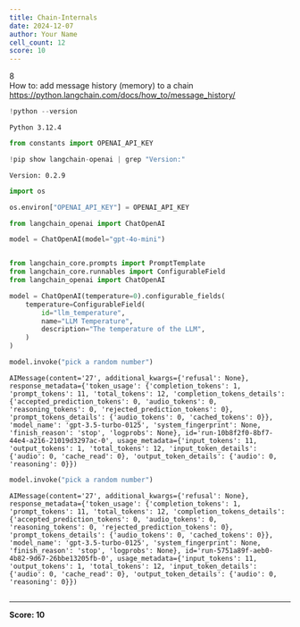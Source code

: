 ```yaml
---
title: Chain-Internals
date: 2024-12-07
author: Your Name
cell_count: 12
score: 10
---
```


8
<br>How to: add message history (memory) to a chain
<br>https://python.langchain.com/docs/how_to/message_history/


```python
!python --version
```

    Python 3.12.4



```python
from constants import OPENAI_API_KEY
```


```python
!pip show langchain-openai | grep "Version:"
```

    Version: 0.2.9



```python
import os
```


```python
os.environ["OPENAI_API_KEY"] = OPENAI_API_KEY
```


```python
from langchain_openai import ChatOpenAI

model = ChatOpenAI(model="gpt-4o-mini")
```


```python

```


```python
from langchain_core.prompts import PromptTemplate
from langchain_core.runnables import ConfigurableField
from langchain_openai import ChatOpenAI

model = ChatOpenAI(temperature=0).configurable_fields(
    temperature=ConfigurableField(
        id="llm_temperature",
        name="LLM Temperature",
        description="The temperature of the LLM",
    )
)
```


```python
model.invoke("pick a random number")
```




    AIMessage(content='27', additional_kwargs={'refusal': None}, response_metadata={'token_usage': {'completion_tokens': 1, 'prompt_tokens': 11, 'total_tokens': 12, 'completion_tokens_details': {'accepted_prediction_tokens': 0, 'audio_tokens': 0, 'reasoning_tokens': 0, 'rejected_prediction_tokens': 0}, 'prompt_tokens_details': {'audio_tokens': 0, 'cached_tokens': 0}}, 'model_name': 'gpt-3.5-turbo-0125', 'system_fingerprint': None, 'finish_reason': 'stop', 'logprobs': None}, id='run-10b8f2f0-8bf7-44e4-a216-21019d3297ac-0', usage_metadata={'input_tokens': 11, 'output_tokens': 1, 'total_tokens': 12, 'input_token_details': {'audio': 0, 'cache_read': 0}, 'output_token_details': {'audio': 0, 'reasoning': 0}})




```python
model.invoke("pick a random number")
```




    AIMessage(content='27', additional_kwargs={'refusal': None}, response_metadata={'token_usage': {'completion_tokens': 1, 'prompt_tokens': 11, 'total_tokens': 12, 'completion_tokens_details': {'accepted_prediction_tokens': 0, 'audio_tokens': 0, 'reasoning_tokens': 0, 'rejected_prediction_tokens': 0}, 'prompt_tokens_details': {'audio_tokens': 0, 'cached_tokens': 0}}, 'model_name': 'gpt-3.5-turbo-0125', 'system_fingerprint': None, 'finish_reason': 'stop', 'logprobs': None}, id='run-5751a89f-aeb0-4b82-9d67-26bbe13205fb-0', usage_metadata={'input_tokens': 11, 'output_tokens': 1, 'total_tokens': 12, 'input_token_details': {'audio': 0, 'cache_read': 0}, 'output_token_details': {'audio': 0, 'reasoning': 0}})




```python

```


---
**Score: 10**